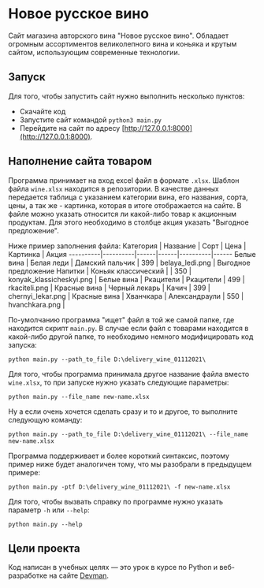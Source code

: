 # Новое русское вино

Сайт магазина авторского вина "Новое русское вино". Обладает огромным ассортиментов великолепного вина и коньяка и крутым сайтом, использующим современные технологии.

## Запуск

Для того, чтобы запустить сайт нужно выполнить несколько пунктов:

- Скачайте код
- Запустите сайт командой ```python3 main.py```
- Перейдите на сайт по адресу [http://127.0.0.1:8000](http://127.0.0.1:8000).

## Наполнение сайта товаром
Программа принимает на вход excel файл в формате `.xlsx`. Шаблон файла `wine.xlsx` находится в репозитории.
В качестве данных передается таблица с указанием категории вина, его названия, сорта, цены, а так же - картинка, которая в итоге отображается на сайте.
В файле можно указать относится ли какой-либо товар к акционным продуктам. Для этого необходимо в столбце акция указать "Выгодное предложение".

Ниже пример заполнения файла:
Категория | Название | Сорт | Цена | Картинка | Акция
----------|----------|------|------|----------|------
Белые вина | Белая леди | Дамский пальчик | 399 | belaya_ledi.png | Выгодное предложение
Напитки | Коньяк классический | | 350 | konyak_klassicheskyi.png | 
Белые вина | Ркацители | Ркацители | 499 | rkaciteli.png | 
Красные вина | Черный лекарь | Качич | 399 | chernyi_lekar.png | 
Красные вина | Хванчкара | Александраули | 550 | hvanchkara.png | 

По-умолчанию программа "ищет" файл в той же самой папке, где находится скрипт `main.py`. В случае если файл с товарами находится в какой-либо другой папке, то необходимо немного модифицировать код запуска:
```
python main.py --path_to_file D:\delivery_wine_01112021\
```
Для того, чтобы программа принимала другое название файла вместо `wine.xlsx`, то при запуске нужно указать следующие параметры:
```
python main.py --file_name new-name.xlsx
```
Ну а если очень хочется сделать сразу и то и другое, то выполните следующую команду:
```
python main.py --path_to_file D:\delivery_wine_01112021\ --file_name new-name.xlsx
```

Программа поддерживает и более короткий синтаксис, поэтому пример ниже будет аналогичен тому, что мы разобрали в предыдущем примере:
```
python main.py -ptf D:\delivery_wine_01112021\ -f new-name.xlsx
```
Для того, чтобы вызвать справку по программе нужно указать параметр `-h` или `--help`:
```
python main.py --help
```

## Цели проекта

Код написан в учебных целях — это урок в курсе по Python и веб-разработке на сайте [Devman](https://dvmn.org).
